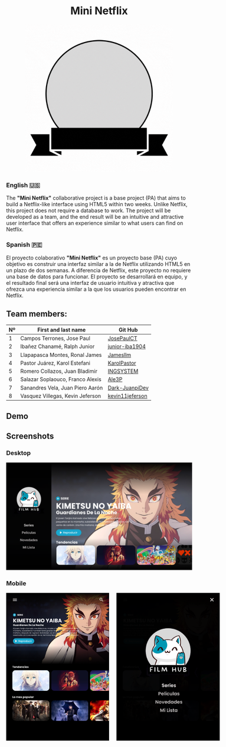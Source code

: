 <h1 align="center">Mini Netflix</h1>

<p align="center"><img width="400px" alt="coding"  src="./animate.gif"></p>

<div>

### English 🇺🇸

<p>
The <b>"Mini Netflix"</b> collaborative project is a base project (PA) that aims to build a Netflix-like interface using HTML5 within two weeks. Unlike Netflix, this project does not require a database to work. The project will be developed as a team, and the end result will be an intuitive and attractive user interface that offers an experience similar to what users can find on Netflix.
</p>

### Spanish 🇵🇪

<p>
El proyecto colaborativo <b>"Mini Netflix"</b> es un proyecto base (PA) cuyo objetivo es construir una interfaz similar a la de Netflix utilizando HTML5 en un plazo de dos semanas. A diferencia de Netflix, este proyecto no requiere una base de datos para funcionar. El proyecto se desarrollará en equipo, y el resultado final será una interfaz de usuario intuitiva y atractiva que ofrezca una experiencia similar a la que los usuarios pueden encontrar en Netflix.
</p>
</div>


## Team members:

|Nº|    First and last name        | Git Hub                                             |
|-| ------------------------------ | --------------------------------------------------- |
|1|Campos Terrones, Jose Paul      |[JosePaulCT](https://github.com/JosePaulCT)          |
|2|Ibañez Chanamé, Ralph Junior    |[junior-iba1904](https://github.com/junior-iba1904)  |
|3|Llapapasca Montes, Ronal James  |[Jamesllm](https://github.com/Jamesllm)              |
|4|Pastor Juárez, Karol Estefani   |[KarolPastor](https://github.com/KarolPastor)        |
|5|Romero Collazos, Juan Bladimir  |[INGSYSTEM](https://github.com/INGSYSTEM)            |
|6|Salazar Soplaouco, Franco Alexis|[Ale3P](https://github.com/Ale3P)                    |
|7|Sanandres Vela, Juan Piero Aarón|[Dark-JuanpiDev](https://github.com/Dark-JuanpiDev)  |
|8|Vasquez Villegas, Kevin Jeferson|[kevin11jeferson](https://github.com/kevin11jeferson)|

## Demo


## Screenshots

<h3>Desktop</h3>
<img src="./interfaz/Desktop-1.png" />

<h3>Mobile</h3>
<div style="display: flex; gap:20px;">
<img width="300" height="400" src="./interfaz/Tablet.png" />
<img width="300" height="400" src="./interfaz/Tablet-open-toggle.png" /></div>